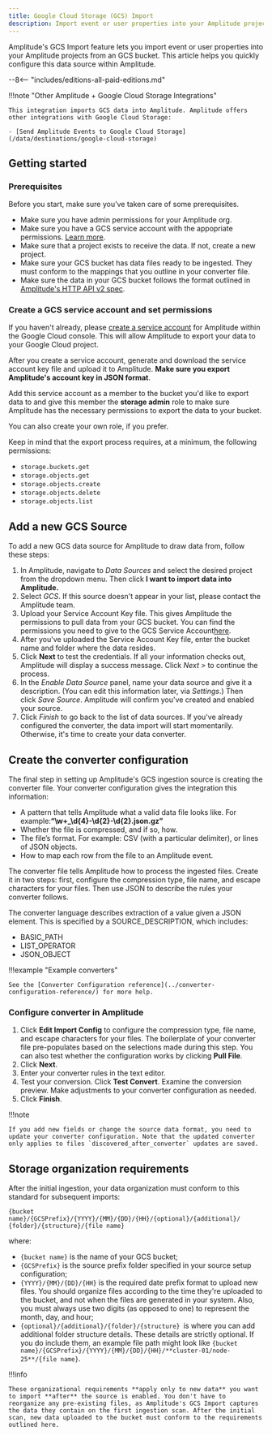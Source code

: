 ```yaml
---
title: Google Cloud Storage (GCS) Import
description: Import event or user properties into your Amplitude projects from a Google Cloud Storage (GCS) bucket.
---
```


Amplitude's GCS Import feature lets you import event or user properties into your Amplitude projects from an GCS bucket. This article helps you quickly configure this data source within Amplitude.

--8<-- "includes/editions-all-paid-editions.md"

!!!note "Other Amplitude + Google Cloud Storage Integrations"

    This integration imports GCS data into Amplitude. Amplitude offers other integrations with Google Cloud Storage: 

    - [Send Amplitude Events to Google Cloud Storage](/data/destinations/google-cloud-storage)

## Getting started

### Prerequisites

Before you start, make sure you’ve taken care of some prerequisites.

- Make sure you have admin permissions for your Amplitude org.
- Make sure you have a GCS service account with the appopriate permissions. [Learn more](#create-a-gcs-service-account-and-set-permissions).
- Make sure that a project exists to receive the data. If not, create a new project.
- Make sure your GCS bucket has data files ready to be ingested. They must conform to the mappings that you outline in your converter file.
- Make sure the data in your GCS bucket follows the format outlined in [Amplitude's HTTP API v2 spec](https://developers.amplitude.com/docs/http-api-v2#keys-for-the-event-argument).

### Create a GCS service account and set permissions

If you haven't already, please [create a service account](https://cloud.google.com/iam/docs/creating-managing-service-account-keys) for Amplitude within the Google Cloud console. This will allow Amplitude to export your data to your Google Cloud project.

After you create a service account, generate and download the service account key file and upload it to Amplitude. **Make sure you export Amplitude's account key in JSON format**.

Add this service account as a member to the bucket you'd like to export data to and give this member the **storage admin** role to make sure Amplitude has the necessary permissions to export the data to your bucket.

You can also create your own role, if you prefer.

Keep in mind that the export process requires, at a minimum, the following permissions:

- `storage.buckets.get`
- `storage.objects.get`
- `storage.objects.create`
- `storage.objects.delete`
- `storage.objects.list`

## Add a new GCS Source

To add a new GCS data source for Amplitude to draw data from, follow these steps:

1. In Amplitude, navigate to *Data Sources* and select the desired project from the dropdown menu. Then click **I want to import data into Amplitude.**
2. Select *GCS*. If this source doesn't appear in your list, please contact the Amplitude team.
3. Upload your Service Account Key file. This gives Amplitude the permissions to pull data from your GCS bucket. You can find the permissions you need to give to the GCS Service Account[here](https://help.amplitude.com/hc/en-us/articles/360061685151#create-a-gcs-service-account-and-set-permissions).
4. After you've uploaded the Service Account Key file, enter the bucket name and folder where the data resides.
5. Click **Next** to test the credentials. If all your information checks out, Amplitude will display a success message. Click *Next >* to continue the process.
6. In the *Enable Data Source* panel, name your data source and give it a description. (You can edit this information later, via *Settings*.) Then click *Save Source*. Amplitude will confirm you've created and enabled your source.
7. Click *Finish* to go back to the list of data sources. If you've already configured the converter, the data import will start momentarily. Otherwise, it's time to create your data converter.

## Create the converter configuration

The final step in setting up Amplitude's GCS ingestion source is creating the converter file. Your converter configuration gives the integration this information:

- A pattern that tells Amplitude what a valid data file looks like. For example:**“\\w+\_\\d{4}-\\d{2}-\\d{2}.json.gz”**
- Whether the file is compressed, and if so, how.
- The file’s format. For example: CSV (with a particular delimiter), or lines of JSON objects.
- How to map each row from the file to an Amplitude event.

The converter file tells Amplitude how to process the ingested files. Create it in two steps: first, configure the compression type, file name, and escape characters for your files.
 Then use JSON to describe the rules your converter follows.

The converter language describes extraction of a value given a JSON element. This is specified by a SOURCE_DESCRIPTION, which includes:

- BASIC_PATH
- LIST_OPERATOR
- JSON_OBJECT

!!!example "Example converters"

    See the [Converter Configuration reference](../converter-configuration-reference/) for more help.

### Configure converter in Amplitude

1. Click **Edit Import Config** to configure the compression type, file name, and escape characters for your files. The boilerplate of your converter file pre-populates based on the selections made during this step. You can also test whether the configuration works by clicking **Pull File**.
2. Click **Next**.
3. Enter your converter rules in the text editor.
4. Test your conversion. Click **Test Convert**. Examine the conversion preview. Make adjustments to your converter configuration as needed.
5. Click **Finish**.

!!!note

    If you add new fields or change the source data format, you need to update your converter configuration. Note that the updated converter only applies to files `discovered_after_converter` updates are saved.

## Storage organization requirements

After the initial ingestion, your data organization must conform to this standard for subsequent imports:

`{bucket name}/{GCSPrefix}/{YYYY}/{MM}/{DD}/{HH}/{optional}/{additional}/ {folder}/{structure}/{file name}`

where:

- `{bucket name}` is the name of your GCS bucket;
- `{GCSPrefix}` is the source prefix folder specified in your source setup configuration;
- `{YYYY}/{MM}/{DD}/{HH}` is the required date prefix format to upload new files. You should organize files according to the time they're uploaded to the bucket, and not when the files are generated in your system. Also, you must always use two digits (as opposed to one) to represent the month, day, and hour;
- `{optional}/{additional}/{folder}/{structure} `is where you can add additional folder structure details. These details are strictly optional. If you do include them, an example file path might look like `{bucket name}/{GCSPrefix}/{YYYY}/{MM}/{DD}/{HH}/**cluster-01/node-25**/{file name}`.

!!!info

    These organizational requirements **apply only to new data** you want to import **after** the source is enabled. You don't have to reorganize any pre-existing files, as Amplitude's GCS Import captures the data they contain on the first ingestion scan. After the initial scan, new data uploaded to the bucket must conform to the requirements outlined here.
